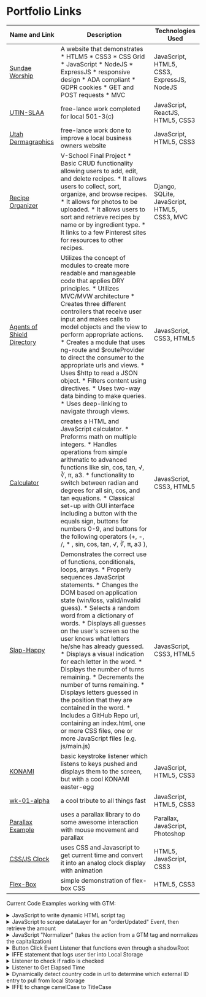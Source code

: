 # Portfolio Links

|Name and Link|Description|Technologies Used|
|---|---|---|
|[Sundae Worship](https://trrapp12.github.io/Sundae-Worship/)| A website that demonstrates * HTLM5 * CSS3 * CSS Grid * JavaScript * NodeJS * ExpressJS * responsive design * ADA compliant * GDPR cookies * GET and POST requests * MVC |JavaScript, HTML5, CSS3, ExpressJS, NodeJS|
|[UTIN-SLAA](https://help.github.com/articles/page-build-failed-tag-not-properly-terminated/)| free-lance work completed for local 501-3(c) |JavaScript, ReactJS, HTML5, CSS3|
|[Utah Dermagraphics](https://trrapp12.github.io/utahdermagraphics/)| free-lance work done to improve a local business owners website| JavaScript, HTML5, CSS3|
|[Recipe Organizer](http://trrapp12.github.io/recipe_organizer/)| V-School Final Project * Basic CRUD functionality allowing users to add, edit, and delete recipes. * It allows users to collect, sort, organize, and browse recipes. * It allows for photos to be uploaded. * It allows users to sort and retrieve recipes by name or by ingredient type. * It links to a few Pinterest sites for resources to other recipes.| Django, SQLite, JavaScript, HTML5, CSS3, MVC|
|[Agents of Shield Directory](http://trrapp12.github.io/avengers_agents_of_shield_directory/)| Utilizes the concept of modules to create more readable and manageable code that applies DRY principles. * Utilizes MVC/MVW architecture * Creates three different controllers that receive user input and makes calls to model objects and the view to perform appropriate actions. * Creates a module that uses ng-route and $routeProvider to direct the consumer to the appropriate urls and views. * Uses $http to read a JSON object. * Filters content using directives. * Uses two-way data binding to make queries. * Uses deep-linking to navigate through views. | JavasScript, CSS3, HTML5|
|[Calculator](https://trrapp12.github.io/refactored-calculator/)|  creates a HTML and JavaScript calculator. * Preforms math on multiple integers. * Handles operations from simple arithmatic to advanced functions like sin, cos, tan, √, ∛, π, a3. * functionality to switch between radian and degrees for all sin, cos, and tan equations. *  Classical set-up with GUI interface including a button with the equals sign, buttons for numbers 0-9, and buttons for the following operators (+, -, /, * , sin, cos, tan, √, ∛, π, a3 ),  | JavasScript, CSS3, HTML5|
|[Slap-Happy](https://trrapp12.github.io/Slap-Happy/)| Demonstrates the correct use of functions, conditionals, loops, arrays.  * Properly sequences JavaScript statements. * Changes the DOM based on application state (win/loss, valid/invalid guess). * Selects a random word from a dictionary of words. * Displays all guesses on the user's screen so the user knows what letters he/she has already guessed. * Displays a visual indication for each letter in the word. * Displays the number of turns remaining. * Decrements the number of turns remaining. * Displays letters guessed in the position that they are contained in the word. * Includes a GitHub Repo url, containing an index.html, one or more CSS files, one or more JavaScript files (e.g. js/main.js) | JavasScript, CSS3, HTML5|
|[KONAMI](https://trrapp12-ironyard.github.io/konami/)| basic keystroke listener which listens to keys pushed and displays them to the screen, but with a cool KONAMI easter-egg| JavaScript, HTML5, CSS3|
|[wk-01-alpha](https://help.github.com/articles/page-build-failed-tag-not-properly-terminated/)| a cool tribute to all things fast| JavaScript, HTML5, CSS3|
|[Parallax Example](http://trrapp12.github.io/parallax-example/)| uses a parallax library to do some awesome interaction with mouse movement and parallax| Parallax, JavaScript, Photoshop|
|[CSS/JS Clock](https://trrapp12-ironyard.github.io/CSS_JS_clock/)| uses CSS and Javascript to get current time and convert it into an analog clock display with animation | HTML5, JavaScript, CSS3|
|[Flex-Box](https://trrapp12-ironyard.github.io/flex-box/)| simple demonstration of flex-box CSS | HTML5, CSS3|

Current Code Examples working with GTM: 

<details>
  <summary> JavaScript to write dynamic HTML script tag </summary>

```javascript

(function () {
  // define function
  function addScript() {
    //select main wrapper
    var c = document.querySelector("#mainWrapper");
    // create outer div
    var el = document.createElement('div');
    //give el an id
    el.id = "teconsent";
    // create inner script
    var innerEl = document.createElement('script');
    //give inner script src attribute, async attribute, and cross origin attribute
    innerEl.setAttribute('src', 'https://consent.trustarc.com/notice?domain=nuskin.com&country=gb&js=nj2&c=teconsent&language=en_GB&text=true&noticeType=bb&behavior=implied');
    innerEl.setAttribute('async', 'async');
    innerEl.setAttribute('crossorigin', '');
    // append div to wrapper
    c.appendChild(el)
    // append script to div
    el.appendChild(innerEl);
  };
    try {
    //call's function in try catch in case mainwrapper wasn't drawn for some reason, doesn't break the page
    addScript();
  }
  catch(error) {
    console.error(error);
    // expected output: ReferenceError: nonExistentFunction is not defined
    // Note - error messages will vary depending on browser
  }
})()
```
</details>

<details>
  <summary>JavaScript to scrape dataLayer for an "orderUpdated" Event, then retrieve the amount</summary>
  
  ```javascript
  function () {
  var a = window.dataLayer; 
  var b = [];
  for (i=0; i <a.length; i++) {
    if (a[i].event === "orderUpdated") {
      b.push(a[i])   
    }
  }
  var c = b.pop();
  return c[0]["orderTotals"].pointsUsed;
}
```
</details>

<details>
  <summary>JavaScript "Normalizer" (takes the action from a GTM tag and normalizes the capitalization)</summary>
  
  ```javascript
  function () {
  if(window.google_tag_manager["GTM-TWJS4J3"]) {
    var a = window.google_tag_manager["GTM-TWJS4J3"].dataLayer.get("context");
    var b = a.charAt(0).toUpperCase();
    var c = a.slice(1).toLowerCase();
    var d = b.concat(c);
    return d; 
    console.log("true")
  }
  else if (window.google_tag_manager["GTM-5RNZGHC"]) {
    var a = window.google_tag_manager["GTM-5RNZGHC"].dataLayer.get("context");
    var b = a.charAt(0).toUpperCase();
    var c = a.slice(1).toLowerCase();
    var d = b.concat(c);
    return d; 
    console.log("false")
  }
  else {
    console.log("neither 'GTM-TWJS4J3' nor 'GTM-5RNZGHC' buckets detected")
  }
}
```
</details>

<details>
  <summary>Button Click Event Listener that functions even through a shadowRoot </summary>

```javascript 
(function () {
  //create node array of buttons
  var buttons = document.querySelectorAll("[data-buttonNumber]");

  // iterate over array to individually apply addEventListener
  for (i = 0; i < buttons.length; i++) {

    // adds addEventListener onto buttons, since the attribute is not defined on the buttons themselves
    buttons[i].shadowRoot.children[1].addEventListener("click", function (evt) {
          // have to work way back up the DOM past shadowRoot to get the attribute, again, since listener has to be put on button, but attribute was put on a parent element instead
          var content = this.parentNode.host.getAttribute('data-buttonnumber');
          var stringContent = content.toString();
          dataLayer.push({
            'event' : 'buttonPushed',
            'value' : stringContent
          });
    });
  }
})();
```
</details>

<details>
  <summary>IFFE statement that logs user tier into Local Storage </summary>
  
  ```javascript
  (function() {
    return JSON.parse(JSON.parse(JSON.stringify(localStorage.loyaltyData))).userTier.name
  })();
  ```
</details>

<details>
  <summary>Listener to check if radio is checked</summary>
  
  ```javascript 
(function (){

  var parent = document.getElementsByClassName('create-invite-radio-group');
  var group = document.getElementsByClassName("ns-radio");
  var left = group[0];
  var middle = group[1];
  var right = group[2]
  
  parent[0].addEventListener('click', function() {
    if (left.classList.contains("checked")) {
      console.log('left checked')
      dataLayer.push({
        'event': 'linkTypeSelected',
        'data' : 'customer'
      })
    }
    else if (middle.classList.contains("checked")) {
      console.log('middle checked')
      dataLayer.push({
        'event': 'linkTypeSelected',
        'data' : 'Member'
      })
    }
    else if (right.classList.contains("checked")) {
      console.log('right checked')
      dataLayer.push({
        'event': 'linkTypeSelected',
        'data' : 'Brand Affiliate'
      })
    }
    else {
      console.log('none checked')
    }
  })

})()
```
</details>

<details>
  <summary>Listener to Get Elapsed Time</summary>
  
  ```javascript 
(function () {
var startTime = new Date().getTime();
var paymentSection = document.getElementById('checkout-edit-payment');
  var pageTitle={{Page Title}};
console.log("beginning of function, startTime is " + startTime);

window.addEventListener('click', function (evt){
  
if (evt.target.parentNode.id === 'backToCartButton' && pageTitle==Checkout) {
var updatedTime = new Date().getTime();

console.log("in backToCartButton, startTime is " + startTime);
var elapsedTimeNew = startTime ? ((updatedTime - startTime)/1000) : '1';
window.dataLayer.push({
'event': 'calculateTimeUponExitNew',
'elapsedTimeNew': elapsedTimeNew,
'message' : 'backToCartButton clicked'
});
}
})
paymentSection.addEventListener('click', function (evt) {
if (startTime === null) {
startTime = new Date().getTime();
console.log("in eventListener, startTime is " + startTime);
return;
}
// if this is the arrow being clicked or the continue button being clicked
if (evt.target.classList.contains('section-edit') || evt.target.id === 'paymentContinueButton') {
var updatedTime = new Date().getTime();
window.dataLayer.push({
'event': 'calculateTimeUponExitNew',
'elapsedTimeNew': ((updatedTime - startTime)/1000),
'message' : 'arrow or continue clicked'
});
}
}
);
window.addEventListener('beforeunload', function() {
if (startTime === null) {
startTime = new Date().getTime();
var updatedTime = new Date().getTime();
window.dataLayer.push({
'event': 'calculateTimeUponExitNew',
'elapsedTimeNew': ((updatedTime - startTime)/1000),
'message' : 'beforeunload activated with start time null'
});
}
else {
var updatedTime = new Date().getTime();
  console.log("hey there", updatedTime, startTime);
window.dataLayer.push({
'event': 'calculateTimeUponExitNew',
'elapsedTimeNew': ((updatedTime - startTime)/1000),
'message' : 'beforeunload activated with start time set'
});
}
});
})();
```
</details>

<details>
  <summary>Dynamically detect country code in url to determine which external ID entry to pull from local Storage</summary>
  
  ```javascript
  (function () {
  var url = window.location.href;
  var countryCodeRegEx = /[a-z]{2}_[A-Z]{2}/ ;
  var countryCode = countryCodeRegEx.exec(url).toString().slice(-2);
  console.log(countryCode);
  var localStorageCountry = "orders-" + countryCode
  var a = JSON.parse(window.localStorage[localStorageCountry]);
  return a[0].externalId; 
})()
```
</details>

<details>
  <summary>IFFE to change camelCase to TitleCase</summary>
  
  ```javascript
  (function () {
  // var eventName = {{Event}};
  var eventName = "skinConsult"
  var firstWord = /^[a-z]*(?=[A-Z])/;
  var subsequentWords = /[A-Z](?<=[A-Z])[a-z]*/
  var array = [];

  function pushFirstName () {
    var newName = eventName.match(firstWord).toString();
    var newNameCap = newName.charAt(0).toUpperCase() + newName.slice(1)
    array.push(newNameCap);
  }
  function pushSubsequentWords () {
    array.push(eventName.match(subsequentWords).toString());
  }
  function concatPhrase () {
    // console.log(array.join(' '));
    return array.join(" ");
  }

  pushFirstName();
  pushSubsequentWords();
  concatPhrase();

})();
```
</details>




